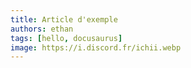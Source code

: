```yaml
---
title: Article d'exemple
authors: ethan
tags: [hello, docusaurus]
image: https://i.discord.fr/ichii.webp
---
```

